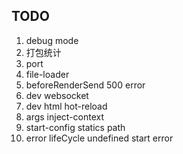 ## TODO

1. debug mode
2. 打包统计
3. port
4. file-loader
5. beforeRenderSend 500 error
6. dev websocket
7. dev html hot-reload
8. args inject-context
9. start-config statics path
10. error lifeCycle undefined start error
